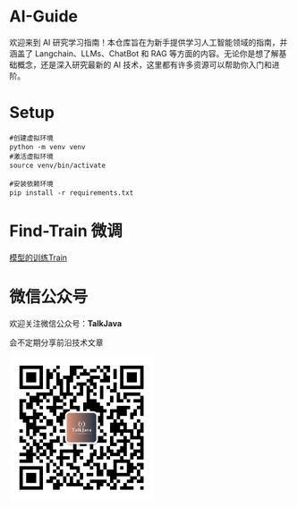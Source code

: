 # AI-Guide

欢迎来到 AI 研究学习指南！本仓库旨在为新手提供学习人工智能领域的指南，并涵盖了 Langchain、LLMs、ChatBot 和 RAG 等方面的内容。无论你是想了解基础概念，还是深入研究最新的 AI 技术，这里都有许多资源可以帮助你入门和进阶。

# Setup

```shell
#创建虚拟环境
python -m venv venv
#激活虚拟环境
source venv/bin/activate

#安装依赖环境
pip install -r requirements.txt
```

# Find-Train 微调

[模型的训练Train](https://modelscope.cn/docs/%E6%A8%A1%E5%9E%8B%E7%9A%84%E8%AE%AD%E7%BB%83Train)

# 微信公众号

欢迎关注微信公众号：**TalkJava**

会不定期分享前沿技术文章

<img src="./vx-qr.jpeg" title="WeChart" alt="" data-align="inline">

